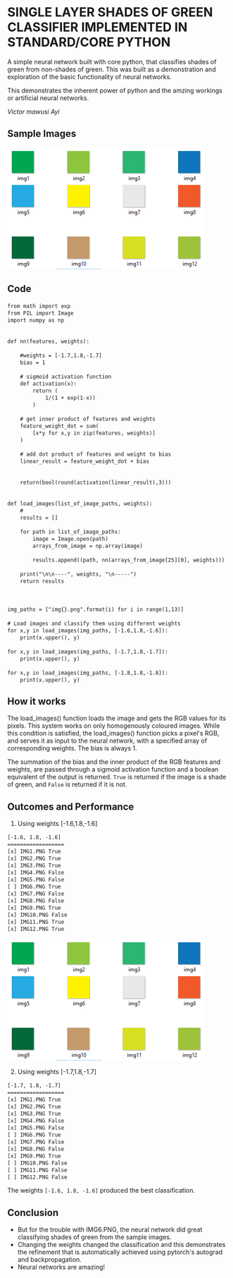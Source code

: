 SINGLE LAYER SHADES OF GREEN CLASSIFIER IMPLEMENTED IN STANDARD/CORE PYTHON
===========================================================================


A simple neural network built with core python, that classifies shades of green from non-shades of green.
This was built as a demonstration and exploration of the basic functionality of neural networks.

This demonstrates the inherent power of python and the amzing workings or artificial neural networks.

*Victor mawusi Ayi*

Sample Images
-------------
<img src="https://raw.githubusercontent.com/ayivima/AI-SURFS/master/Green_shade_classifier/shot_of_images.png"/>

Code
----

```
from math import exp
from PIL import Image
import numpy as np


def nn(features, weights):
    
    #weights = [-1.7,1.8,-1.7]
    bias = 1
    
    # sigmoid activation function
    def activation(x):
        return (
            1/(1 + exp(1-x))
        )
    
    # get inner product of features and weights
    feature_weight_dot = sum(
        [x*y for x,y in zip(features, weights)]
    )
    
    # add dot product of features and weight to bias
    linear_result = feature_weight_dot + bias
    
    
    return(bool(round(activation(linear_result),3)))
    

def load_images(list_of_image_paths, weights):
    # 
    results = []
    
    for path in list_of_image_paths:
        image = Image.open(path)
        arrays_from_image = np.array(image)
                
        results.append((path, nn(arrays_from_image[25][0], weights)))
    
    print("\n\n----", weights, "\n-----")    
    return results



img_paths = ["img{}.png".format(i) for i in range(1,13)]
    
# Load images and classify them using different weights    
for x,y in load_images(img_paths, [-1.6,1.8,-1.6]):
    print(x.upper(), y)

for x,y in load_images(img_paths, [-1.7,1.8,-1.7]):
    print(x.upper(), y)

for x,y in load_images(img_paths, [-1.8,1.8,-1.8]):
    print(x.upper(), y)    

```

How it works
------------

The load_images() function loads the image and gets the RGB values for its pixels. This system works on only homogenously coloured images. While this condition is satisfied, the load_images() function picks a pixel's RGB, and serves it as input to the neural network, with a specified array of corresponding weights. The bias is always 1. 

The summation of the bias and the inner product of the RGB features and weights, are passed through a sigmoid activation function and a boolean equivalent of the output is returned. `True` is returned if the image is a shade of green, and `False` is returned if it is not.


Outcomes and Performance
------------------------

1. Using weights [-1.6,1.8,-1.6]

```
[-1.6, 1.8, -1.6]
==================
[x] IMG1.PNG True
[x] IMG2.PNG True
[x] IMG3.PNG True
[x] IMG4.PNG False
[x] IMG5.PNG False
[ ] IMG6.PNG True
[x] IMG7.PNG False
[x] IMG8.PNG False
[x] IMG9.PNG True
[x] IMG10.PNG False
[x] IMG11.PNG True
[x] IMG12.PNG True
```

<img src="https://raw.githubusercontent.com/ayivima/AI-SURFS/master/Green_shade_classifier/shot_of_images.png"/>


2. Using weights [-1.7,1.8,-1.7]

```
[-1.7, 1.8, -1.7]
==================
[x] IMG1.PNG True
[x] IMG2.PNG True
[x] IMG3.PNG True
[x] IMG4.PNG False
[x] IMG5.PNG False
[ ] IMG6.PNG True
[x] IMG7.PNG False
[x] IMG8.PNG False
[x] IMG9.PNG True
[ ] IMG10.PNG False
[ ] IMG11.PNG False
[ ] IMG12.PNG False
```

The weights `[-1.6, 1.8, -1.6]` produced the best classification.


Conclusion
----------

- But for the trouble with IMG6.PNG, the neural network did great classifying shades of green from the sample images.
- Changing the weights changed the classification and this demonstrates the refinement that is automatically achieved using pytorch's autograd and backpropagation.
- Neural networks are amazing!


